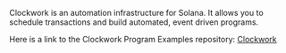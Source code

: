 Clockwork is an automation infrastructure for Solana. It allows you to schedule transactions and build automated, event driven programs.

Here is a link to the Clockwork Program Examples repository: [Clockwork](https://github.com/clockwork-xyz/clockwork)
